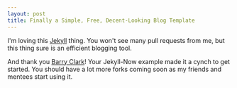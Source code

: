```yaml
---
layout: post
title: Finally a Simple, Free, Decent-Looking Blog Template
---
```


I'm loving this [Jekyll](https://github.com/jekyll) thing. You won't see many pull requests from me, but this thing sure is an efficient blogging tool.

And thank you [Barry Clark](https://github.com/barryclark)! Your Jekyll-Now example made it a cynch to get started. You should have a lot more forks coming soon as my friends and mentees start using it.